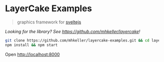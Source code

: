 LayerCake Examples
===

> graphics framework for [sveltejs](https://github.com/sveltejs/svelte)

_Looking for the library? See <https://github.com/mhkeller/layercake>!_

```sh
git clone https://github.com/mhkeller/layercake-examples.git && cd layercake-examples
npm install && npm start
```

Open <http://localhost:8000>
